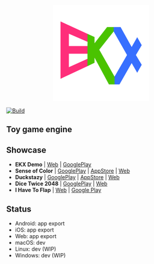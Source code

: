<p align="center">
<a href="https://github.com/highduck/ekx">
<img width="256" height="256" src="logo.png" alt="EKX">
</a>
</p>

[![Build](https://github.com/highduck/ekx/actions/workflows/build.yml/badge.svg)](https://github.com/highduck/ekx/actions/workflows/build.yml)


## Toy game engine

## Showcase

- **EKX Demo**
  | [Web](https://play-ilj.web.app/)
  | [GooglePlay](https://play.google.com/store/apps/details?id=ilj.play.demo)
- **Sense of Color**
  | [GooglePlay](https://play.google.com/store/apps/details?id=com.eliasku.odd_color_sense_vision_test_challenge)
  | [AppStore](https://apps.apple.com/us/app/sense-of-color/id1435111697)
  | [Web](https://odd-color-sense.web.app/)
- **Duckstazy**
  | [GooglePlay](https://play.google.com/store/apps/details?id=com.eliasku.Duckstazy)
  | [AppStore](https://apps.apple.com/us/app/duckstazy-classic/id1465702917)
  | [Web](http://duckstazy-2018.web.app/)
- **Dice Twice 2048**
  | [GooglePlay](https://play.google.com/store/apps/details?id=com.eliasku.dice_twice_2048_domino_puzzle)
  | [Web](https://dice-twice-2048.web.app/)
- **I Have To Flap**
  | [Web](https://ihavetoflap.web.app/)
  | [Google Play](https://play.google.com/store/apps/details?id=i.have.to.flap&hl=en&gl=US)

## Status

- Android: app export
- iOS: app export
- Web: app export
- macOS: dev
- Linux: dev (WIP)
- Windows: dev (WIP)
